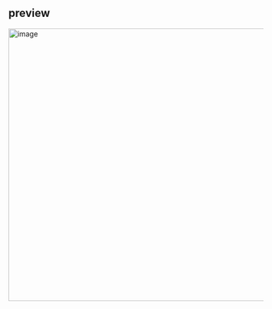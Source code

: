 ## preview

<img width="959" height="539" alt="image" src="https://github.com/user-attachments/assets/7a6cc19d-7bf8-4ab4-b8f3-da78f33abd96" />


